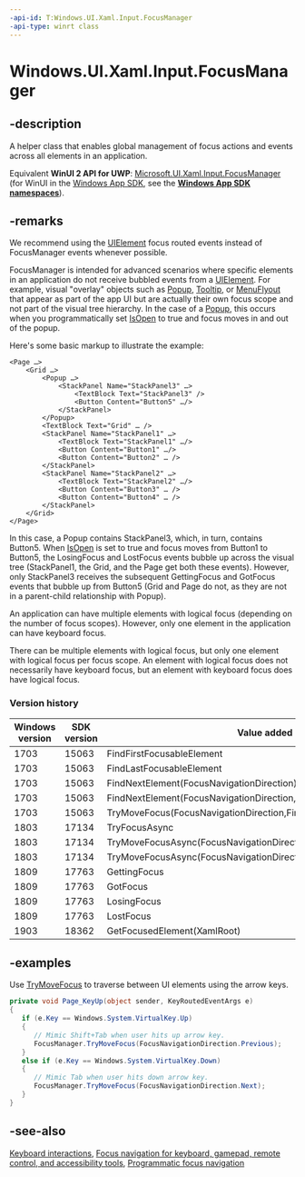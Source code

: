 ```yaml
---
-api-id: T:Windows.UI.Xaml.Input.FocusManager
-api-type: winrt class
---
```


<!-- Class syntax.
public class FocusManager : Windows.UI.Xaml.Input.IFocusManager
-->

# Windows.UI.Xaml.Input.FocusManager

## -description

A helper class that enables global management of focus actions and events across all elements in an application.

Equivalent **WinUI 2 API for UWP**: [Microsoft.UI.Xaml.Input.FocusManager](/windows/winui/api/microsoft.ui.xaml.input.focusmanager) (for WinUI in the [Windows App SDK](/windows/apps/windows-app-sdk/), see the **[Windows App SDK namespaces](/windows/windows-app-sdk/api/winrt/)**).

## -remarks

We recommend using the [UIElement](../windows.ui.xaml/uielement.md) focus routed events instead of FocusManager events whenever possible.

FocusManager is intended for advanced scenarios where specific elements in an application do not receive bubbled events from a [UIElement](../windows.ui.xaml/uielement.md). For example, visual "overlay" objects such as [Popup](../windows.ui.xaml.controls.primitives/popup.md), [Tooltip](../windows.ui.xaml.controls/tooltip.md), or [MenuFlyout](../windows.ui.xaml.controls/menuflyout.md) that appear as part of the app UI but are actually their own focus scope and not part of the visual tree hierarchy. In the case of a [Popup](../windows.ui.xaml.controls.primitives/popup.md), this occurs when you programmatically set [IsOpen](../windows.ui.xaml.controls.primitives/popup_isopen.md) to true and focus moves in and out of the popup.

Here's some basic markup to illustrate the example:

``` xaml
<Page …>
    <Grid …>
        <Popup …>
            <StackPanel Name="StackPanel3" …>
                <TextBlock Text="StackPanel3" />
                <Button Content="Button5" …/>
            </StackPanel>
        </Popup>
        <TextBlock Text="Grid" … />
        <StackPanel Name="StackPanel1" …>
            <TextBlock Text="StackPanel1" …/>
            <Button Content="Button1" …/>
            <Button Content="Button2" … />
        </StackPanel>
        <StackPanel Name="StackPanel2" …>
            <TextBlock Text="StackPanel2" …/>
            <Button Content="Button3" … />
            <Button Content="Button4" … />
        </StackPanel>
    </Grid>
</Page>
```

In this case, a Popup contains StackPanel3, which, in turn, contains Button5. When [IsOpen](../windows.ui.xaml.controls.primitives/popup_isopen.md) is set to true and focus moves from Button1 to Button5, the LosingFocus and LostFocus events bubble up across the visual tree (StackPanel1, the Grid, and the Page get both these events). However, only StackPanel3 receives the subsequent GettingFocus and GotFocus events that bubble up from Button5 (Grid and Page do not, as they are not in a parent-child relationship with Popup).

An application can have multiple elements with logical focus (depending on the number of focus scopes). However, only one element in the application can have keyboard focus.

There can be multiple elements with logical focus, but only one element with logical focus per focus scope. An element with logical focus does not necessarily have keyboard focus, but an element with keyboard focus does have logical focus.

### Version history

| Windows version | SDK version | Value added |
| -- | -- | -- |
| 1703 | 15063 | FindFirstFocusableElement |
| 1703 | 15063 | FindLastFocusableElement |
| 1703 | 15063 | FindNextElement(FocusNavigationDirection) |
| 1703 | 15063 | FindNextElement(FocusNavigationDirection,FindNextElementOptions) |
| 1703 | 15063 | TryMoveFocus(FocusNavigationDirection,FindNextElementOptions) |
| 1803 | 17134 | TryFocusAsync |
| 1803 | 17134 | TryMoveFocusAsync(FocusNavigationDirection) |
| 1803 | 17134 | TryMoveFocusAsync(FocusNavigationDirection,FindNextElementOptions) |
| 1809 | 17763 | GettingFocus |
| 1809 | 17763 | GotFocus |
| 1809 | 17763 | LosingFocus |
| 1809 | 17763 | LostFocus |
| 1903 | 18362 | GetFocusedElement(XamlRoot) |

## -examples

Use [TryMoveFocus](/uwp/api/windows.ui.xaml.input.focusmanager.trymovefocus) to traverse between UI elements using the arrow keys.

```csharp
private void Page_KeyUp(object sender, KeyRoutedEventArgs e)
{
   if (e.Key == Windows.System.VirtualKey.Up)
   {
      // Mimic Shift+Tab when user hits up arrow key.
      FocusManager.TryMoveFocus(FocusNavigationDirection.Previous);
   }
   else if (e.Key == Windows.System.VirtualKey.Down)
   {
      // Mimic Tab when user hits down arrow key.
      FocusManager.TryMoveFocus(FocusNavigationDirection.Next);
   }
}
```

## -see-also

[Keyboard interactions](/windows/uwp/design/input/keyboard-interactions), [Focus navigation for keyboard, gamepad, remote control, and accessibility tools](/windows/uwp/design/input/focus-navigation), [Programmatic focus navigation](/windows/uwp/design/input/focus-navigation-programmatic)
